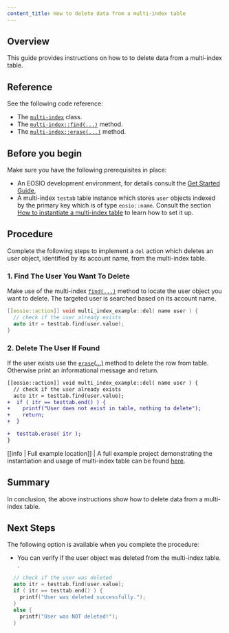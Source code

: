 ```yaml
---
content_title: How to delete data from a multi-index table
---
```


## Overview

This guide provides instructions on how to to delete data from a multi-index table.

## Reference

See the following code reference:

* The [`multi-index`](../../classeosio_1_1multi__index) class.
* The [`multi-index::find(...)`](../../group__multiindex#function-find) method.
* The [`multi-index::erase(...)`](../../group__multiindex/#function-erase) method.

## Before you begin

Make sure you have the following prerequisites in place:

* An EOSIO development environment, for details consult the [Get Started Guide](https://developers.eos.io/welcome/latest/getting-started-guide/index),
* A multi-index `testab` table instance which stores `user` objects indexed by the primary key which is of type `eosio::name`. Consult the section [How to instantiate a multi-index table](./how-to-instantiate-a-multi-index-table.md) to learn how to set it up.

## Procedure

Complete the following steps to implement a `del` action which deletes an user object, identified by its account name, from the multi-index table.

### 1. Find The User You Want To Delete

Make use of the multi-index [`find(...)`](../../group__multiindex#function-find) method to locate the user object you want to delete. The targeted user is searched based on its account name.

```cpp
[[eosio::action]] void multi_index_example::del( name user ) {
  // check if the user already exists
  auto itr = testtab.find(user.value);
}
```

### 2. Delete The User If Found

If the user exists use the [`erase`(...)](../../group__multiindex/#function-erase) method to delete the row from table. Otherwise print an informational message and return.

```diff
[[eosio::action]] void multi_index_example::del( name user ) {
  // check if the user already exists
  auto itr = testtab.find(user.value);
+  if ( itr == testtab.end() ) {
+    printf("User does not exist in table, nothing to delete");
+    return;
+  }

+  testtab.erase( itr );
}
```

[[info | Full example location]]
| A full example project demonstrating the instantiation and usage of multi-index table can be found [here](https://github.com/EOSIO/eosio.cdt/tree/master/examples/multi_index_example).

## Summary

In conclusion, the above instructions show how to delete data from a multi-index table.

## Next Steps

The following option is available when you complete the procedure:

* You can verify if the user object was deleted from the multi-index table. .

```cpp
  // check if the user was deleted
  auto itr = testtab.find(user.value);
  if ( itr == testtab.end() ) {
    printf("User was deleted successfully.");
  }
  else {
    printf("User was NOT deleted!");
  }
```
